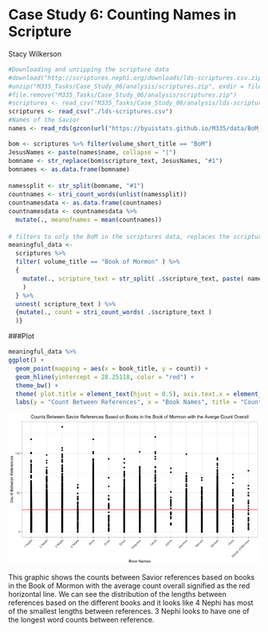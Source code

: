 # Case Study 6: Counting Names in Scripture
Stacy Wilkerson  




```r
#Downloading and unzipping the scripture data
#download("http://scriptures.nephi.org/downloads/lds-scriptures.csv.zip", "M335_Tasks/Case_Study_06/analysis/scriptures.zip", mode = "wb")
#unzip("M335_Tasks/Case_Study_06/analysis/scriptures.zip", exdir = file.path(getwd(),"M335_Tasks/Case_Study_06/analysis"))
#file.remove("M335_Tasks/Case_Study_06/analysis/scriptures.zip")
#scriptures <- read_csv("M335_Tasks/Case_Study_06/analysis/lds-scriptures.csv")
scriptures <- read_csv("./lds-scriptures.csv")
#Names of the Savior
names <- read_rds(gzcon(url("https://byuistats.github.io/M335/data/BoM_SaviorNames.rds")))
```


```r
bom <- scriptures %>% filter(volume_short_title == "BoM")
JesusNames <- paste(names$name, collapse = "|")
bomname <- str_replace(bom$scripture_text, JesusNames, "#1")
bomnames <- as.data.frame(bomname)

namessplit <- str_split(bomname, "#1")
countnames <- stri_count_words(unlist(namessplit))
countnamesdata <- as.data.frame(countnames) 
countnamesdata <- countnamesdata %>%
  mutate(., meanofnames = mean(countnames))

# filters to only the BoM in the scriptures data, replaces the scripture_text column with every verse split on a refference to Jesus, then for every split string in scripture_text column it creates a new row, and then we count the number of words in each scripture_text cell.
meaningful_data <-
  scriptures %>%
  filter( volume_title == "Book of Mormon" ) %>%
  {
    mutate(., scripture_text = str_split( .$scripture_text, paste( names$name, collapse = "|" ) )
    )
  } %>%
  unnest( scripture_text ) %>%
  {mutate(., count = stri_count_words( .$scripture_text )
  )}
```


###Plot


```r
meaningful_data %>%
ggplot() +
  geom_point(mapping = aes(x = book_title, y = count)) +
  geom_hline(yintercept = 28.25118, color = "red") +
  theme_bw() +
  theme( plot.title = element_text(hjust = 0.5), axis.text.x = element_text(angle = 45, hjust = 1)) +
  labs(y = "Count Between References", x = "Book Names", title = "Counts Between Savior References Based on Books in the Book of Mormon with the Averge Count Overall")
```

![](CaseStudy6_files/figure-html/unnamed-chunk-3-1.png)<!-- -->

This graphic shows the counts between Savior references based on books in the Book of Mormon with the average count overall signified as the red horizontal line. We can see the distribution of the lengths between references based on the different books and it looks like 4 Nephi has most of the smallest lengths between references. 3 Nephi looks to have one of the longest word counts between reference.   


